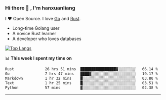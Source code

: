 ### Hi there 👋 , I'm hanxuanliang

<!--
**hanxuanliang/hanxuanliang** is a ✨ _special_ ✨ repository because its `README.md` (this file) appears on your GitHub profile.

Here are some ideas to get you started:

- 🔭 I’m currently working on ...
- 🌱 I’m currently learning ...
- 👯 I’m looking to collaborate on ...
- 🤔 I’m looking for help with ...
- 💬 Ask me about ...
- 📫 How to reach me: ...
- 😄 Pronouns: ...
- ⚡ Fun fact: ...
-->
I ❤ Open Source. I love [Go](https://golang.org) and [Rust](https://www.rust-lang.org/zh-CN/).

* Long-time Golang user
* A novice Rust learner
* A developer who loves databases

[![Top Langs](https://github-readme-stats.vercel.app/api?username=hanxuanliang&show_icons=true&count_private=true&line_height=40)](https://github.com/anuraghazra/github-readme-stats)

📊 **This week I spent my time on**
<!--START_SECTION:waka-->

```txt
Rust              26 hrs 51 mins  ████████████████▓░░░░░░░░   66.14 %
Go                7 hrs 47 mins   ████▓░░░░░░░░░░░░░░░░░░░░   19.17 %
Markdown          1 hr 32 mins    █░░░░░░░░░░░░░░░░░░░░░░░░   03.80 %
Text              1 hr 25 mins    █░░░░░░░░░░░░░░░░░░░░░░░░   03.51 %
Python            57 mins         ▓░░░░░░░░░░░░░░░░░░░░░░░░   02.38 %
```

<!--END_SECTION:waka-->

***
